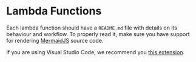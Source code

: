 # Lambda Functions

Each lambda function should have a `README.md` file with details on its behaviour and workflow.
To properly read it, make sure you have support for rendering [MermaidJS][mermaid] source code.

If you are using Visual Studio Code, we recommend you [this extension][ext].


[ext]: https://marketplace.visualstudio.com/items?itemName=bierner.markdown-mermaid
[mermaid]: https://mermaid-js.github.io/mermaid/#/
